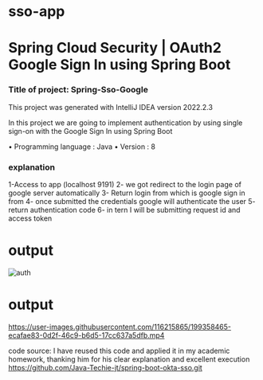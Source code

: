 # sso-app
<h1> Spring Cloud Security | OAuth2 Google Sign In using Spring Boot
</h1>

<h3>Title of project: Spring-Sso-Google</h3>
This project was generated with IntelliJ IDEA version 2022.2.3 

In this project we are going to implement authentication by using single sign-on with the Google Sign In using Spring Boot 
 

• Programming language : Java 
• Version : 8 

<h3> explanation</h3>
1-Access to app (localhost 9191)
2-  we got redirect to the login page of google server automatically 
3- Return login from which is google sign in from 
4- once submitted the credentials google will authenticate the user
5-  return authentication code
 6- in tern I will be submitting request id and access token
 
 
 # output
 
![auth](https://user-images.githubusercontent.com/116215865/199357871-ae5837a0-3f3e-4590-a018-34c281f1fcb7.png)

 # output
 
 


https://user-images.githubusercontent.com/116215865/199358465-ecafae83-0d2f-46c9-b6d5-17cc637a5dfb.mp4

code source:
I have reused this code and applied it in my academic homework, thanking him for his clear explanation and excellent execution
https://github.com/Java-Techie-jt/spring-boot-okta-sso.git

